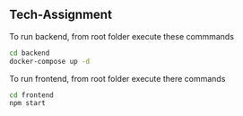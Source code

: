 ## Tech-Assignment


To run backend, from root folder execute these commmands

```sh
cd backend
docker-compose up -d
```

To run frontend, from root folder execute there commands

```sh
cd frontend
npm start
```
